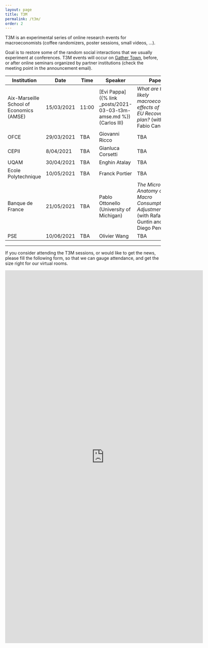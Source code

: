 ```yaml
---
layout: page
title: T3M
permalink: /t3m/
order: 2
---
```


T3M is an experimental series of online research events for macroeconomists (coffee randomizers, poster sessions, small videos, ...). 

Goal is to restore some of the random social interactions that we usually experiment at conferences.
T3M events will occur on [Gather Town](https://gather.town/), before, or after online seminars organized by partner institutions (check the meeting point in the announcement email).

| Institution                              | Date       | Time  | Speaker                                                             | Paper                                                                                     |
| ---------------------------------------- | ---------- | ----- | ------------------------------------------------------------------- | ----------------------------------------------------------------------------------------- |
| Aix-Marseille School of Economics (AMSE) | 15/03/2021 | 11:00 | [Evi Pappa]({% link _posts/2021-03-03-t3m-amse.md %})  (Carlos III) | *What are the likely macroeconomic effects of the EU Recovery plan?* (with Fabio Canova)  |
| OFCE                                     | 29/03/2021 | TBA   | Giovanni Ricco                                                      | TBA                                                                                       |
| CEPII                                    | 8/04/2021  | TBA   | Gianluca Corsetti                                                   | TBA                                                                                       |
| UQAM                                     | 30/04/2021 | TBA   | Enghin Atalay                                                       | TBA                                                                                       |
| Ecole Polytechnique                      | 10/05/2021 | TBA   | Franck Portier                                                      | TBA                                                                                       |
| Banque de France                         | 21/05/2021 | TBA   | Pablo Ottonello (University of Michigan)                            | *The Micro Anatomy of Macro Consumption Adjustments* (with Rafael Guntin and Diego Perez) | 
| PSE                                      | 10/06/2021 | TBA   | Olivier Wang                                                        | TBA                                                                                       |

---

If you consider attending the T3M sessions, or would like to get the news, please fill the following form, so that we can gauge attendance, and get the size right for our virtual rooms.

<iframe src="https://docs.google.com/forms/d/e/1FAIpQLSe-vxAWyuZH4KvE8jtPj9KzJuKTSDgIcCC4jJ2RIC9oWMul8w/viewform?embedded=true" width="640" height="1205" frameborder="0" marginheight="0" marginwidth="0">Loading…</iframe>

